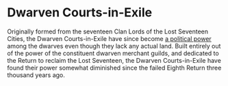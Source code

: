 # Dwarven Courts-in-Exile
Originally formed from the seventeen Clan Lords of the Lost Seventeen Cities, the Dwarven Courts-in-Exile have since become [a political power](../Nations/DwarvenCourtsInExile.md) among the dwarves even though they lack any actual land. Built entirely out of the power of the constituent dwarven merchant guilds, and dedicated to the Return to reclaim the Lost Seventeen, the Dwarven Courts-in-Exile have found their power somewhat diminished since the failed Eighth Return three thousand years ago.

